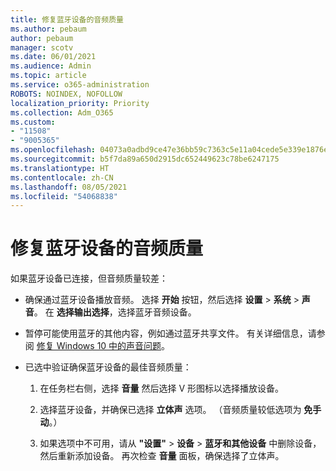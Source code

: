 ```yaml
---
title: 修复蓝牙设备的音频质量
ms.author: pebaum
author: pebaum
manager: scotv
ms.date: 06/01/2021
ms.audience: Admin
ms.topic: article
ms.service: o365-administration
ROBOTS: NOINDEX, NOFOLLOW
localization_priority: Priority
ms.collection: Adm_O365
ms.custom:
- "11508"
- "9005365"
ms.openlocfilehash: 04073a0adbd9ce47e36bb59c7363c5e11a04cede5e339e1876eb6aa374b3762c
ms.sourcegitcommit: b5f7da89a650d2915dc652449623c78be6247175
ms.translationtype: HT
ms.contentlocale: zh-CN
ms.lasthandoff: 08/05/2021
ms.locfileid: "54068838"
---
```

# <a name="fix-the-audio-quality-of-my-bluetooth-device"></a>修复蓝牙设备的音频质量

如果蓝牙设备已连接，但音频质量较差：

- 确保通过蓝牙设备播放音频。 选择 **开始** 按钮，然后选择 **设置** > **系统** > **声音**。 在 **选择输出选择**，选择蓝牙音频设备。

- 暂停可能使用蓝牙的其他内容，例如通过蓝牙共享文件。 有关详细信息，请参阅 [修复 Windows 10 中的声音问题](https://support.microsoft.com/en-us/help/4026994)。

- 已选中验证确保蓝牙设备的最佳音频质量：
    1. 在任务栏右侧，选择 **音量** 然后选择 V 形图标以选择播放设备。

    1. 选择蓝牙设备，并确保已选择 **立体声** 选项。 （音频质量较低选项为 **免手动**。）

    1. 如果选项中不可用，请从 **"设置"** > **设备** > **蓝牙和其他设备** 中删除设备，然后重新添加设备。 再次检查 **音量** 面板，确保选择了立体声。

